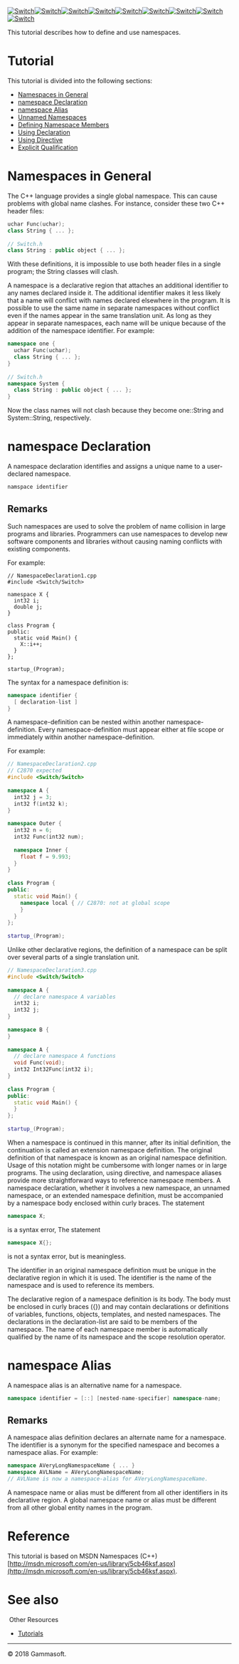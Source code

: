 [![Switch](../docs/Pictures/Menu/Switch.png)](Home.md)[![Switch](../docs/Pictures/Menu/Gallery.png)](Gallery.md)[![Switch](../docs/Pictures/Menu/Examples.png)](Examples.md)[![Switch](../docs/Pictures/Menu/Downloads.png)](Downloads.md)[![Switch](../docs/Pictures/Menu/Documentation.png)](Documentation.md)[![Switch](../docs/Pictures/Menu/Project.png)](https://sourceforge.net/projects/switchpro)[![Switch](../docs/Pictures/Menu/Sources.png)](https://github.com/gammasoft71/switch)[![Switch](../docs/Pictures/Menu/Contact.png)](Contact.md)[![Switch](../docs/Pictures/Menu/Gammasoft.png)](https://gammasoft71.wixsite.com/gammasoft)

This tutorial describes how to define and use namespaces.

# Tutorial

This tutorial is divided into the following sections:

* [Namespaces in General](#namespaces-in-general)
* [namespace Declaration](#namespace-declaration)
* [namespace Alias](#namespace-alias)
* [Unnamed Namespaces](#unnamed-namespaces)
* [Defining Namespace Members](#defining-namespace-members)
* [Using Declaration](#using-declaration)
* [Using Directive](#using-directive)
* [Explicit Qualification](#explicit-qualification)

# Namespaces in General

The C++ language provides a single global namespace. This can cause problems with global name clashes. For instance, consider these two C++ header files:

```c++
uchar Func(uchar);
class String { ... };
 
// Switch.h
class String : public object { ... };
```

With these definitions, it is impossible to use both header files in a single program; the String classes will clash.

A namespace is a declarative region that attaches an additional identifier to any names declared inside it. The additional identifier makes it less likely that a name will conflict with names declared elsewhere in the program. It is possible to use the same name in separate namespaces without conflict even if the names appear in the same translation unit. As long as they appear in separate namespaces, each name will be unique because of the addition of the namespace identifier. For example:

```c++
namespace one {
  uchar Func(uchar);
  class String { ... };
}
​
// Switch.h
namespace System {
  class String : public object { ... };
}
```

Now the class names will not clash because they become one::String and System::String, respectively.

# namespace Declaration

A namespace declaration identifies and assigns a unique name to a user-declared namespace.

```c++
namspace identifier
```

## Remarks

Such namespaces are used to solve the problem of name collision in large programs and libraries. Programmers can use namespaces to develop new software components and libraries without causing naming conflicts with existing components.

For example:

```
// NamespaceDeclaration1.cpp
#include <Switch/Switch>
 
namespace X {
  int32 i;
  double j;
}
 
class Program {
public:
  static void Main() {
    X::i++;
  }
};
​
startup_(Program);
```

The syntax for a namespace definition is:

```c++
namespace identifier {
  [ declaration-list ]
}
```

A namespace-definition can be nested within another namespace-definition. Every namespace-definition must appear either at file scope or immediately within another namespace-definition.

For example:

```c++
// NamespaceDeclaration2.cpp
// C2870 expected
#include <Switch/Switch>
 
namespace A {
  int32 j = 3;
  int32 f(int32 k);
}
 
namespace Outer {
  int32 n = 6;
  int32 Func(int32 num);
 
  namespace Inner {
    float f = 9.993;
  }
}
 
class Program {
public:
  static void Main() {
    namespace local { // C2870: not at global scope
    }
  }
};
​
startup_(Program);
```

Unlike other declarative regions, the definition of a namespace can be split over several parts of a single translation unit.

```c++
// NamespaceDeclaration3.cpp
#include <Switch/Switch>
 
namespace A {
  // declare namespace A variables
  int32 i;
  int32 j;
}
 
namespace B {
}
 
namespace A {
  // declare namespace A functions
  void Func(void);
  int32 Int32Func(int32 i);
}
​
class Program {
public:
  static void Main() {
  }
};
 
startup_(Program);
```

When a namespace is continued in this manner, after its initial definition, the continuation is called an extension namespace definition. The original definition of that namespace is known as an original namespace definition. Usage of this notation might be cumbersome with longer names or in large programs. The using declaration, using directive, and namespace aliases provide more straightforward ways to reference namespace members. A namespace declaration, whether it involves a new namespace, an unnamed namespace, or an extended namespace definition, must be accompanied by a namespace body enclosed within curly braces. The statement

```c++
namespace X;
```
is a syntax error, The statement

```c++
namespace X{};
```
is not a syntax error, but is meaningless.

The identifier in an original namespace definition must be unique in the declarative region in which it is used. The identifier is the name of the namespace and is used to reference its members.

The declarative region of a namespace definition is its body. The body must be enclosed in curly braces ({}) and may contain declarations or definitions of variables, functions, objects, templates, and nested namespaces. The declarations in the declaration-list are said to be members of the namespace. The name of each namespace member is automatically qualified by the name of its namespace and the scope resolution operator.

# namespace Alias

A namespace alias is an alternative name for a namespace.

```c++
namespace identifier = [::] [nested-name-specifier] namespace-name;
```

## Remarks

A namespace alias definition declares an alternate name for a namespace. The identifier is a synonym for the specified namespace and becomes a namespace alias. For example:

```c++
namespace AVeryLongNamespaceName { ... }
namespace AVLName = AVeryLongNamespaceName;
// AVLName is now a namespace-alias for AVeryLongNamespaceName.
```

A namespace name or alias must be different from all other identifiers in its declarative region. A global namespace name or alias must be different from all other global entity names in the program.

# Reference

This tutorial is based on MSDN Namespaces (C++) [http://msdn.microsoft.com/en-us/library/5cb46ksf.aspx](http://msdn.microsoft.com/en-us/library/5cb46ksf.aspx).

# See also
​
Other Resources

* [Tutorials](Tutorials.md)

______________________________________________________________________________________________

© 2018 Gammasoft.

